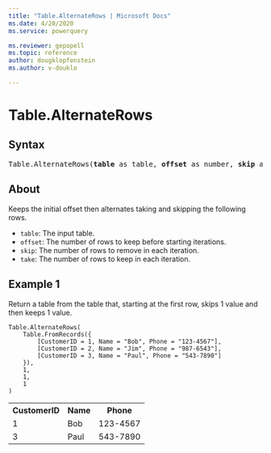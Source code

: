 ```yaml
---
title: "Table.AlternateRows | Microsoft Docs"
ms.date: 4/20/2020
ms.service: powerquery

ms.reviewer: gepopell
ms.topic: reference
author: dougklopfenstein
ms.author: v-douklo

---
```

# Table.AlternateRows

## Syntax

<pre>
Table.AlternateRows(<b>table</b> as table, <b>offset</b> as number, <b>skip</b> as number, <b>take</b> as number) as table
</pre>
  
## About  
Keeps the initial offset then alternates taking and skipping the following rows. <ul> <li><code>table</code>: The input table.</li> <li><code>offset</code>: The number of rows to keep before starting iterations.</li> <li><code>skip</code>: The number of rows to remove in each iteration.</li> <li><code>take</code>: The number of rows to keep in each iteration.</li> </ul> 

## Example 1
Return a table from the table that, starting at the first row, skips 1 value and then keeps 1 value.

```powerquery-m
Table.AlternateRows(
    Table.FromRecords({
        [CustomerID = 1, Name = "Bob", Phone = "123-4567"],
        [CustomerID = 2, Name = "Jim", Phone = "987-6543"],
        [CustomerID = 3, Name = "Paul", Phone = "543-7890"]
    }),
    1,
    1,
    1
)
```

<table> <tr> <th>CustomerID</th> <th>Name</th> <th>Phone</th> </tr> <tr> <td>1</td> <td>Bob</td> <td>123-4567</td> </tr> <tr> <td>3</td> <td>Paul</td> <td>543-7890</td> </tr> </table>
